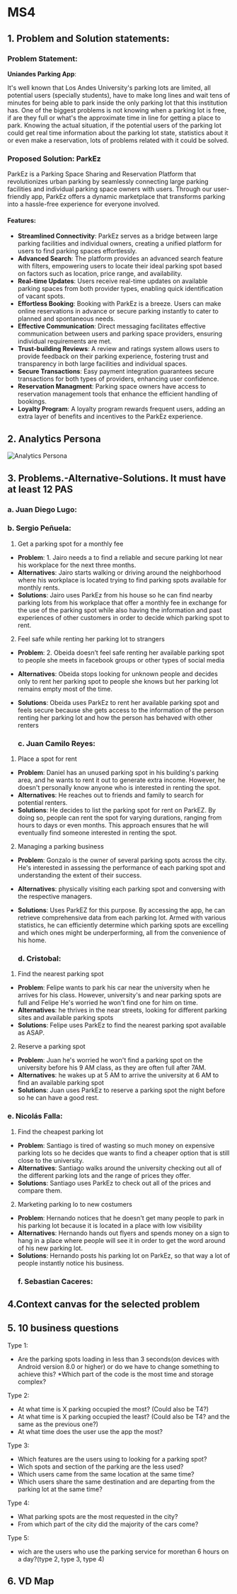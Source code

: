 # MS4
## 1. Problem and Solution statements:
### Problem Statement:

**Uniandes Parking App**:

It's well known that Los Andes University's parking lots are limited, all potential users (specially students), have to make long lines and wait tens of minutes for being able to park inside the only parking lot that this institution has. One of the biggest problems is not knowing when a parking lot is free, if are they full or what's the approximate time in line for getting a place to park. 
Knowing the actual situation, if the potential users of the parking lot could get real time information about the parking lot state, statistics about it or even make a reservation, lots of problems related with it could be solved.  

### Proposed Solution:  **ParkEz**

ParkEz is a Parking Space Sharing and Reservation Platform that revolutionizes urban parking by seamlessly connecting large parking facilities and individual parking space owners with users. Through our user-friendly app, ParkEz offers a dynamic marketplace that transforms parking into a hassle-free experience for everyone involved.

#### Features:

* **Streamlined Connectivity**: ParkEz serves as a bridge between large parking facilities and individual owners, creating a unified platform for users to find parking spaces effortlessly.
* **Advanced Search**: The platform provides an advanced search feature with filters, empowering users to locate their ideal parking spot based on factors such as location, price range, and availability.
* **Real-time Updates**: Users receive real-time updates on available parking spaces from both provider types, enabling quick identification of vacant spots.
* **Effortless Booking**: Booking with ParkEz is a breeze. Users can make online reservations in advance or secure parking instantly to cater to planned and spontaneous needs.
* **Effective Communication**: Direct messaging facilitates effective communication between users and parking space providers, ensuring individual requirements are met.
* **Trust-building Reviews**: A review and ratings system allows users to provide feedback on their parking experience, fostering trust and transparency in both large facilities and individual spaces.
* **Secure Transactions**: Easy payment integration guarantees secure transactions for both types of providers, enhancing user confidence.
* **Reservation Managment**: Parking space owners have access to reservation management tools that enhance the efficient handling of bookings.
* **Loyalty Program**: A loyalty program rewards frequent users, adding an extra layer of benefits and incentives to the ParkEz experience.

## 2. Analytics Persona

![Analytics Persona](https://github.com/ISIS3510-202320-Team13/Wiki/blob/main/assets/MS4/Analyticpersona.png)

## 3. Problems.-Alternative-Solutions. It must have at least 12 PAS
  ### a. Juan Diego Lugo:
  ### b. Sergio Peñuela:
1. Get a parking spot for a monthly fee
* **Problem**: 1.	Jairo needs a to find a reliable and secure parking lot near his workplace for the next three months.
* **Alternatives**: Jairo starts walking or driving around the neighborhood where his workplace is located trying to find parking spots available for monthly rents.
* **Solutions**: Jairo uses ParkEz from his house so he can find nearby parking lots from his workplace that offer a monthly fee in exchange for the use of the parking spot while also having the information and past experiences of other customers in order to decide which parking spot to rent.
2. Feel safe while renting her parking lot to strangers
* **Problem**: 2.	Obeida doesn’t feel safe renting her available parking spot to people she meets in facebook groups or other types of social media
* **Alternatives**: Obeida stops looking for unknown people and decides only to rent her parking spot to people she knows but her parking lot remains empty most of the time.
* **Solutions**: Obeida uses ParkEz to rent her available parking spot and feels secure because she gets access to the information of the person renting her parking lot and how the person has behaved with other renters 

  ### c. Juan Camilo Reyes:

1. Place a spot for rent
* **Problem**: Daniel has an unused parking spot in his building's parking area, and he wants to rent it out to generate extra income. However, he doesn't personally know anyone who is interested in renting the spot.
* **Alternatives**: He reaches out to friends and family to search for potential renters.
* **Solutions**: He decides to list the parking spot for rent on ParkEZ. By doing so, people can rent the spot for varying durations, ranging from hours to days or even months. This approach ensures that he will eventually find someone interested in renting the spot.
  
2. Managing a parking business
* **Problem**: Gonzalo is the owner of several parking spots across the city. He's interested in assessing the performance of each parking spot and understanding the extent of their success.
* **Alternatives**: physically visiting each parking spot and conversing with the respective managers.
* **Solutions**: Uses ParkEZ for this purpose. By accessing the app, he can retrieve comprehensive data from each parking lot. Armed with various statistics, he can efficiently determine which parking spots are excelling and which ones might be underperforming, all from the convenience of his home.
  
  ### d. Cristobal:

1. Find the nearest parking spot
* **Problem**: Felipe wants to park his car near the university when he arrives for his class. However, university's and near parking spots are full and Felipe He's worried he won't find one for him on time.
* **Alternatives**: he thrives in the near streets, looking for different parking sites and available parking spots
* **Solutions**: Felipe uses ParkEz to find the nearest parking spot available as ASAP.

2. Reserve a parking spot
* **Problem**: Juan he's worried he won't find a parking spot on the university before his 9 AM class, as they are often full after 7AM.
* **Alternatives**: he wakes up at 5 AM to arrive the university at 6 AM to find an available parking spot
* **Solutions**:  Juan uses ParkEz to reserve a parking spot the night before so he can have a good rest.

### e. Nicolás Falla:

1. Find the cheapest parking lot
* **Problem**: Santiago is tired of wasting so much money on expensive parking lots so he decides que wants to find a cheaper option that is still close to the university.
* **Alternatives**: Santiago walks around the university checking out all of the different parking lots and the range of prices they offer.
* **Solutions**: Santiago uses ParkEz to check out all of the prices and compare them.
 
2. Marketing parking lo to new costumers
* **Problem**: Hernando notices that he doesn't get many people to park in his parking lot because it is located in a place with low visibility
* **Alternatives**: Hernando hands out flyers and spends money on a sign to hang in a place where people will see it in order to get the word around of his new parking lot.
* **Solutions**: Hernando posts his parking lot on ParkEz, so that way a lot of people instantly notice his business.
  ### f. Sebastian Caceres:

## 4.Context canvas for the selected problem

## 5. 10 business questions

Type 1:
* Are the parking spots loading in less than 3 seconds(on devices with Android version 8.0 or higher) or do we have to change something to achieve this?
*Which part of the code is the most time and storage complex?

Type 2:
* At what time is X parking occupied the most? (Could also be T4?)
* At what time is X parking occupied the least? (Could also be T4? and the same as the previous one?) 
* At what time does the user use the app the most?


Type 3:
* Which features are the users using to looking for a parking spot?
* Wich spots and section of the parking are the less used?
* Which users came from the same location at the same time?
* Which users share the same destination and are departing from the parking lot at the same time?

Type 4:
* What parking spots are the most requested in the city?
* From which part of the city did the majority of the cars come?

Type 5:
* wich are the users who use the parking service for morethan 6 hours on a day?(type 2, type 3, type 4)

## 6. VD Map 

